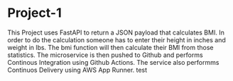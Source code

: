 # Project-1
This Project uses FastAPI to return a JSON payload that calculates BMI. In order to do the calculation someone has to enter their height in inches and weight in lbs. The bmi function will then calculate their BMI from those statistics. The microservice is then pushed to Github and performs Continous Integration using Github Actions. The service also performms Continuos Delivery using AWS App Runner. test
